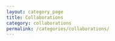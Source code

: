 ```yaml
---
layout: category_page
title: Collaborations
category: collaborations
permalink: /categories/collaborations/
---
```

